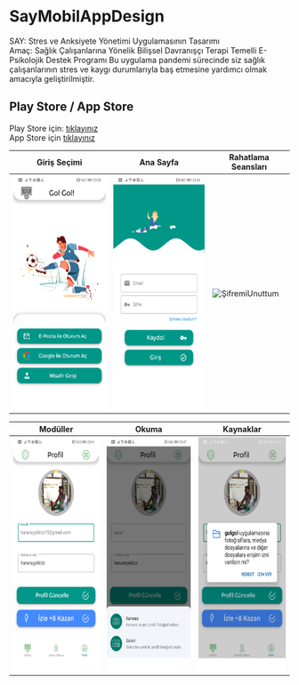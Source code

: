 # SayMobilAppDesign

SAY: Stres ve Anksiyete Yönetimi Uygulamasının Tasarımı
<br>
Amaç: Sağlık Çalışanlarına Yönelik Bilişsel Davranışçı Terapi Temelli E- Psikolojik Destek Programı
Bu uygulama pandemi sürecinde siz sağlık çalışanlarının stres ve kaygı durumlarıyla baş etmesine yardımcı olmak amacıyla geliştirilmiştir.
<br>

## Play Store / App Store

Play Store için: [tıklayınız](https://play.google.com/store/apps/details?id=com.say.nevisoft)
<br>
App Store için [tıklayınız](https://apps.apple.com/tr/app/say-stres-ve-anksiyete-y%C3%B6netim/id1536580851)

Giriş Seçimi | Ana Sayfa | Rahatlama Seansları
------------ | ------------- | ------------- 
<img src="https://github.com/harunayyildiz/GolGolMobilAppDesign/blob/main/Giris%CC%A7.png" alt="EpostaGiriş" width="200" height="422"> | <img src="https://github.com/harunayyildiz/GolGolMobilAppDesign/blob/main/EpostaGiris%CC%A7.png" alt="EpostaGiriş" width="200" height="422"> | <img src="https://github.com/harunayyildiz/GolGolMobilAppDesign/blob/main/S%CC%A7ifremiUnuttum.png" alt="ŞifremiUnuttum" width="200" height="422">



Modüller | Okuma | Kaynaklar
------------ | ------------- | ------------- 
<img src="https://github.com/harunayyildiz/GolGolMobilAppDesign/blob/main/ProfilBilgileri.png" alt="Profil Bilgileri" width="200" height="422"> | <img src="https://github.com/harunayyildiz/GolGolMobilAppDesign/blob/main/ProfilFotograf%C4%B1Deg%CC%86is%CC%A7tir.png" alt="Profil Bilgileri" width="200" height="422"> | <img src="https://github.com/harunayyildiz/GolGolMobilAppDesign/blob/main/ProfilFotograf%C4%B1Deg%CC%86is%CC%A7tir2.png" alt="Profil Bilgileri" width="200" height="422">



